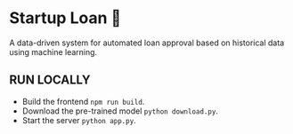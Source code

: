 # Startup Loan 🏦

A data-driven system for automated loan approval based on historical data using machine learning.

## RUN LOCALLY

- Build the frontend `npm run build`.
- Download the pre-trained model `python download.py`.
- Start the server `python app.py`.
